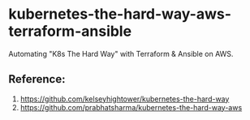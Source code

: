 # kubernetes-the-hard-way-aws-terraform-ansible
Automating "K8s The Hard Way" with Terraform &amp; Ansible on AWS.

## Reference:
1. https://github.com/kelseyhightower/kubernetes-the-hard-way
2. https://github.com/prabhatsharma/kubernetes-the-hard-way-aws
